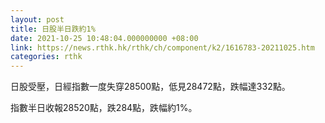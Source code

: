 ```yaml
---
layout: post
title: 日股半日跌約1%
date: 2021-10-25 10:48:04.000000000 +08:00
link: https://news.rthk.hk/rthk/ch/component/k2/1616783-20211025.htm
categories: rthk
---
```


日股受壓，日經指數一度失穿28500點，低見28472點，跌幅達332點。

指數半日收報28520點，跌284點，跌幅約1%。
